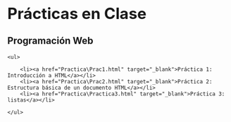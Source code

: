<!DOCTYPE html lang="es">
<head>
    <meta charset="UTF-8">
    <meta name="author" content="Enrique Villada">
    <meta name="viewport" content="width=device-width, initial-scale=1.0">
    <title>Prácticas en Clase</title>
</head>
<body>
    <h1 style="font-size: 2.5em; font-weight: bold;">Prácticas en Clase</h1>
    <h2>Programación Web</h2>
    
    <ul>
        
        <li><a href="Practica\Prac1.html" target="_blank">Práctica 1: Introducción a HTML</a></li>
        <li><a href="Practica\Prac2.html" target="_blank">Práctica 2: Estructura básica de un documento HTML</a></li>
        <li><a href="Practica\Practica3.html" target="_blank">Práctica 3: listas</a></li>
        
    </ul>
</body>
</html>
